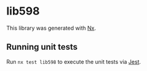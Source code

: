 # lib598

This library was generated with [Nx](https://nx.dev).

## Running unit tests

Run `nx test lib598` to execute the unit tests via [Jest](https://jestjs.io).
